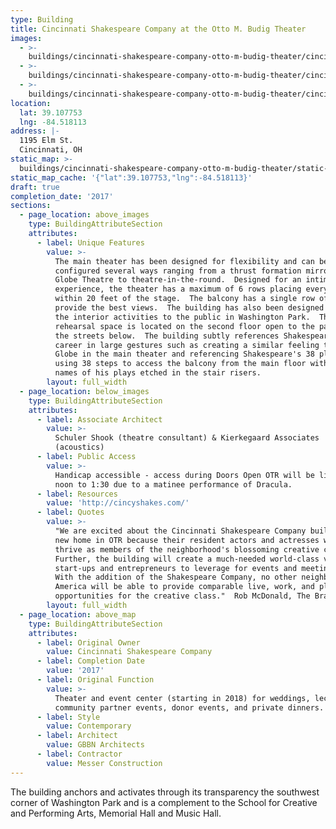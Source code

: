 ```yaml
---
type: Building
title: Cincinnati Shakespeare Company at the Otto M. Budig Theater
images:
  - >-
    buildings/cincinnati-shakespeare-company-otto-m-budig-theater/cincinnati-shakespeare-company-otto-m-budig-theater-0_llo5wt
  - >-
    buildings/cincinnati-shakespeare-company-otto-m-budig-theater/cincinnati-shakespeare-company-otto-m-budig-theater-1_txdecn
  - >-
    buildings/cincinnati-shakespeare-company-otto-m-budig-theater/cincinnati-shakespeare-company-otto-m-budig-theater-2_xn2gbw
location:
  lat: 39.107753
  lng: -84.518113
address: |-
  1195 Elm St.
  Cincinnati, OH
static_map: >-
  buildings/cincinnati-shakespeare-company-otto-m-budig-theater/static-map_urcrdi
static_map_cache: '{"lat":39.107753,"lng":-84.518113}'
draft: true
completion_date: '2017'
sections:
  - page_location: above_images
    type: BuildingAttributeSection
    attributes:
      - label: Unique Features
        value: >-
          The main theater has been designed for flexibility and can be
          configured several ways ranging from a thrust formation mirroring the
          Globe Theatre to theatre-in-the-round.  Designed for an intimate
          experience, the theater has a maximum of 6 rows placing every patron
          within 20 feet of the stage.  The balcony has a single row of seats to
          provide the best views.  The building has also been designed to reveal
          the interior activities to the public in Washington Park.  The primary
          rehearsal space is located on the second floor open to the park and
          the streets below.  The building subtly references Shakespeare's
          career in large gestures such as creating a similar feeling to the
          Globe in the main theater and referencing Shakespeare's 38 plays by
          using 38 steps to access the balcony from the main floor with the
          names of his plays etched in the stair risers.
        layout: full_width
  - page_location: below_images
    type: BuildingAttributeSection
    attributes:
      - label: Associate Architect
        value: >-
          Schuler Shook (theatre consultant) & Kierkegaard Associates
          (acoustics)
      - label: Public Access
        value: >-
          Handicap accessible - access during Doors Open OTR will be limited to
          noon to 1:30 due to a matinee performance of Dracula.
      - label: Resources
        value: 'http://cincyshakes.com/'
      - label: Quotes
        value: >-
          "We are excited about the Cincinnati Shakespeare Company building its
          new home in OTR because their resident actors and actresses will
          thrive as members of the neighborhood's blossoming creative class.
          Further, the building will create a much-needed world-class venue for
          start-ups and entrepreneurs to leverage for events and meeting space.
          With the addition of the Shakespeare Company, no other neighborhood in
          America will be able to provide comparable live, work, and play
          opportunities for the creative class."  Rob McDonald, The Brandery
        layout: full_width
  - page_location: above_map
    type: BuildingAttributeSection
    attributes:
      - label: Original Owner
        value: Cincinnati Shakespeare Company
      - label: Completion Date
        value: '2017'
      - label: Original Function
        value: >-
          Theater and event center (starting in 2018) for weddings, lectures,
          community partner events, donor events, and private dinners.
      - label: Style
        value: Contemporary
      - label: Architect
        value: GBBN Architects
      - label: Contractor
        value: Messer Construction
---
```


The building anchors and activates through its transparency the southwest corner of Washington Park and is a complement to the School for Creative and Performing Arts, Memorial Hall and Music Hall.
